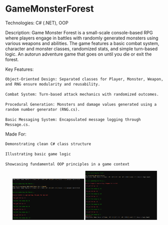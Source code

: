 # GameMonsterForest
Technologies: C# (.NET), OOP

Description:
Game Monster Forest is a small-scale console-based RPG where players engage in battles with randomly generated monsters using various weapons and abilities. 
The game features a basic combat system, character and monster classes, randomized stats, and simple turn-based logic. 
An autorun adventure game that goes on until you die or exit the forest.

Key Features:

    Object-Oriented Design: Separated classes for Player, Monster, Weapon, and RNG ensure modularity and reusability.

    Combat System: Turn-based attack mechanics with randomized outcomes.

    Procedural Generation: Monsters and damage values generated using a random number generator (RNG.cs).

    Basic Messaging System: Encapsulated message logging through Message.cs.

Made For:

    Demonstrating clean C# class structure

    Illustrating basic game logic

    Showcasing fundamental OOP principles in a game context

<p align="center">
  <img src="https://raw.githubusercontent.com/GestaltFactory/GameMonsterForest/main/01.PNG" width="45%">
  <img src="https://raw.githubusercontent.com/GestaltFactory/GameMonsterForest/main/02.PNG" width="45%">
</p>
